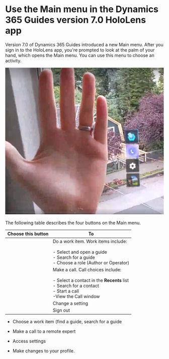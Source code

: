 

# Use the Main menu in the Dynamics 365 Guides version 7.0 HoloLens app

Version 7.0 of Dynamics 365 Guides introduced a new Main menu. After you sign in to the HoloLens app, you're prompted to look at the palm of your hand, which opens the Main menu. You can use this menu to choose an activity.

![Screen shot of hand and Main menu.](media/main-menu.PNG "Screen shot of hand and Main menu")

The following table describes the four buttons on the Main menu.

|Choose this button|To|
|--------|-------------------------------------------------------------------------------------------------|
||Do a work item. Work items include:<br><br>- Select and open a guide<br>- Search for a guide<br>- Choose a role (Author or Operator)|
||Make a call. Call choices include:<br><br>- Select a contact in the **Recents** list<br>- Search for a contact<br>- Start a call<br>-View the Call window|
||Change a setting|
|| Sign out|

- Choose a work item (find a guide, search for a guide 

- Make a call to a remote expert

- Access settings

- Make changes to your profile. 
